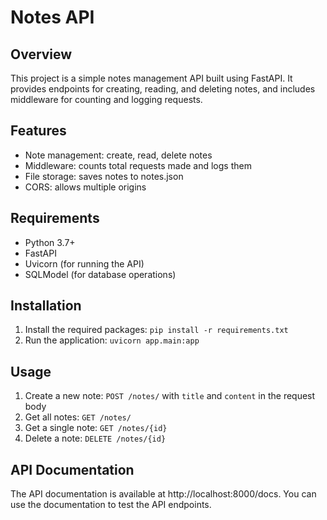 # Notes API

## Overview
This project is a simple notes management API built using FastAPI. It provides endpoints for creating, reading, and deleting notes, and includes middleware for counting and logging requests.

## Features
*   Note management: create, read, delete notes
*   Middleware: counts total requests made and logs them
*   File storage: saves notes to notes.json
*   CORS: allows multiple origins

## Requirements
*   Python 3.7+
*   FastAPI
*   Uvicorn (for running the API)
*   SQLModel (for database operations)

## Installation
1.  Install the required packages: `pip install -r requirements.txt`
2.  Run the application: `uvicorn app.main:app`

## Usage
1.  Create a new note: `POST /notes/` with `title` and `content` in the request body
2.  Get all notes: `GET /notes/`
3.  Get a single note: `GET /notes/{id}`
4.  Delete a note: `DELETE /notes/{id}`

## API Documentation
The API documentation is available at http://localhost:8000/docs. You can use the documentation to test the API endpoints.